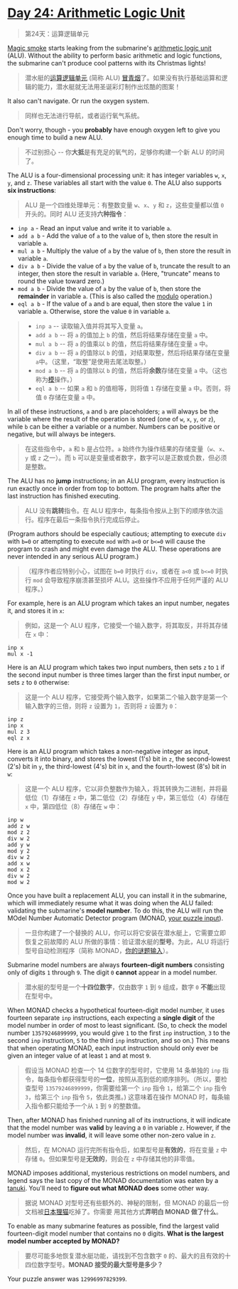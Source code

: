 # [Day 24: Arithmetic Logic Unit](https://adventofcode.com/2021/day/24)

> 第24天：运算逻辑单元

[Magic smoke](https://en.wikipedia.org/wiki/Magic_smoke) starts leaking from the submarine's [arithmetic logic unit](https://en.wikipedia.org/wiki/Arithmetic_logic_unit) (ALU). Without the ability to perform basic arithmetic and logic functions, the submarine can't produce cool patterns with its Christmas lights!

> 潜水艇的[运算逻辑单元](https://en.wikipedia.org/wiki/Arithmetic_logic_unit) (简称 ALU) [冒青烟](https://en.wikipedia.org/wiki/Magic_smoke)了。如果没有执行基础运算和逻辑的能力，潜水艇就无法用圣诞彩灯制作出炫酷的图案！

It also can't navigate. Or run the oxygen system.

> 同样也无法进行导航，或者运行氧气系统。

Don't worry, though - you **probably** have enough oxygen left to give you enough time to build a new ALU.

> 不过别担心 -- 你**大抵**是有充足的氧气的，足够你构建一个新 ALU 的时间了。

The ALU is a four-dimensional processing unit: it has integer variables `w`, `x`, `y`, and `z`. These variables all start with the value `0`. The ALU also supports **six instructions**:

> ALU 是一个四维处理单元：有整数变量 `w`、`x`、`y` 和 `z`，这些变量都以值 `0` 开头的。同时 ALU 还支持**六种指令**：

- `inp a` - Read an input value and write it to variable `a`.
- `add a b` - Add the value of `a` to the value of `b`, then store the result in variable `a`.
- `mul a b` - Multiply the value of `a` by the value of `b`, then store the result in variable `a`.
- `div a b` - Divide the value of `a` by the value of `b`, truncate the result to an integer, then store the result in variable `a`. (Here, "truncate" means to round the value toward zero.)
- `mod a b` - Divide the value of `a` by the value of `b`, then store the **remainder** in variable `a`. (This is also called the [modulo](https://en.wikipedia.org/wiki/Modulo_operation) operation.)
- `eql a b` - If the value of `a` and `b` are equal, then store the value `1` in variable `a`. Otherwise, store the value `0` in variable `a`.

> - `inp a` -- 读取输入值并将其写入变量 `a`。
> - `add a b` -- 将 `a` 的值加上 `b` 的值，然后将结果存储在变量 `a` 中。
> - `mul a b` -- 将 `a` 的值乘以 `b` 的值，然后将结果存储在变量 `a` 中。
> - `div a b` -- 将 `a` 的值除以 `b` 的值，对结果取整，然后将结果存储在变量`a`中。（这里，“取整”是使用去尾法取整。）
> - `mod a b` -- 将 `a` 的值除以 `b` 的值，然后将**余数**存储在变量 `a` 中。（这也称为[模](https://en.wikipedia.org/wiki/Modulo_operation)操作。）
> - `eql a b` -- 如果 `a` 和 `b` 的值相等，则将值 `1` 存储在变量 `a` 中。否则，将值 `0` 存储在变量 `a` 中。

In all of these instructions, `a` and `b` are placeholders; `a` will always be the variable where the result of the operation is stored (one of `w`, `x`, `y`, or `z`), while `b` can be either a variable or a number. Numbers can be positive or negative, but will always be integers.

> 在这些指令中，`a` 和 `b` 是占位符。`a` 始终作为操作结果的存储变量（`w`、`x`、`y` 或 `z` 之一）。而 `b` 可以是变量或者数字，数字可以是正数或负数，但必须是整数。

The ALU has no **jump** instructions; in an ALU program, every instruction is run exactly once in order from top to bottom. The program halts after the last instruction has finished executing.

> ALU 没有**跳转**指令。在 ALU 程序中，每条指令按从上到下的顺序依次运行。程序在最后一条指令执行完成后停止。

(Program authors should be especially cautious; attempting to execute `div` with `b=0` or attempting to execute `mod` with `a<0` or `b<=0` will cause the program to crash and might even damage the ALU. These operations are never intended in any serious ALU program.)

> （程序作者应特别小心，试图在 `b=0` 时执行 `div`，或者在 `a<0` 或 `b<=0` 时执行 `mod` 会导致程序崩溃甚至损坏 ALU。这些操作不应用于任何严谨的 ALU 程序。）

For example, here is an ALU program which takes an input number, negates it, and stores it in `x`:

> 例如，这是一个 ALU 程序，它接受一个输入数字，将其取反，并将其存储在 `x` 中：

```'
inp x
mul x -1
```

Here is an ALU program which takes two input numbers, then sets `z` to `1` if the second input number is three times larger than the first input number, or sets `z` to `0` otherwise:

> 这是一个 ALU 程序，它接受两个输入数字，如果第二个输入数字是第一个输入数字的三倍，则将 `z` 设置为 `1`，否则将 `z` 设置为 `0`：

```'
inp z
inp x
mul z 3
eql z x
```

Here is an ALU program which takes a non-negative integer as input, converts it into binary, and stores the lowest (1's) bit in `z`, the second-lowest (2's) bit in `y`, the third-lowest (4's) bit in `x`, and the fourth-lowest (8's) bit in `w`:

> 这是一个 ALU 程序，它以非负整数作为输入，将其转换为二进制，并将最低位（1）存储在 `z` 中，第二低位（2）存储在 `y` 中，第三低位（4）存储在 `x` 中，第四低位（8）存储在 `w` 中：

```'
inp w
add z w
mod z 2
div w 2
add y w
mod y 2
div w 2
add x w
mod x 2
div w 2
mod w 2
```

Once you have built a replacement ALU, you can install it in the submarine, which will immediately resume what it was doing when the ALU failed: validating the submarine's **model number**. To do this, the ALU will run the MOdel Number Automatic Detector program (MONAD, [your puzzle input](day24.txt)).

> 一旦你构建了一个替换的 ALU，你可以将它安装在潜水艇上，它需要立即恢复之前故障的 ALU 所做的事情：验证潜水艇的**型号**。为此，ALU 将运行型号自动检测程序（简称 MONAD，[你的谜题输入](day24.txt)）。

Submarine model numbers are always **fourteen-digit numbers** consisting only of digits `1` through `9`. The digit `0` **cannot** appear in a model number.

> 潜水艇的型号是一个**十四位数字**，仅由数字 `1` 到 `9` 组成，数字 `0` **不能**出现在型号中。

When MONAD checks a hypothetical fourteen-digit model number, it uses fourteen separate `inp` instructions, each expecting a **single digit** of the model number in order of most to least significant. (So, to check the model number `13579246899999`, you would give `1` to the first `inp` instruction, `3` to the second `inp` instruction, `5` to the third `inp` instruction, and so on.) This means that when operating MONAD, each input instruction should only ever be given an integer value of at least `1` and at most `9`.

> 假设当 MONAD 检查一个 14 位数字的型号时，它使用 14 条单独的 `inp` 指令，每条指令都获得型号的**一位**，按照从高到低的顺序排列。（所以，要检查型号 `13579246899999`，你需要给第一个 `inp` 指令 `1`，给第二个 `inp` 指令 `3`，给第三个 `inp` 指令 `5`，依此类推。) 这意味着在操作 MONAD 时，每条输入指令都只能给予一个从 `1` 到 `9` 的整数值。

Then, after MONAD has finished running all of its instructions, it will indicate that the model number was **valid** by leaving a `0` in variable `z`. However, if the model number was **invalid**, it will leave some other non-zero value in `z`.

> 然后，在 MONAD 运行完所有指令后，如果型号是**有效的**，将在变量 `z` 中存储 `0`。但如果型号是**无效的**，则会在 `z` 中存储其他的非零值。

MONAD imposes additional, mysterious restrictions on model numbers, and legend says the last copy of the MONAD documentation was eaten by a [tanuki](https://en.wikipedia.org/wiki/Japanese_raccoon_dog). You'll need to **figure out what MONAD does** some other way.

> 据说 MONAD 对型号还有些额外的、神秘的限制，但 MONAD 的最后一份文档被[日本狸猫](https://en.wikipedia.org/wiki/Japanese_raccoon_dog)吃掉了。你需要 用其他方式**弄明白 MONAD 做了什么**。

To enable as many submarine features as possible, find the largest valid fourteen-digit model number that contains no `0` digits. **What is the largest model number accepted by MONAD?**

> 要尽可能多地恢复潜水艇功能，请找到不包含数字 `0` 的、最大的且有效的十四位数字型号。**MONAD 接受的最大型号是多少？**

Your puzzle answer was `12996997829399`.
